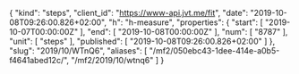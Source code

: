 {
  "kind": "steps",
  "client_id": "https://www-api.jvt.me/fit",
  "date": "2019-10-08T09:26:00.826+02:00",
  "h": "h-measure",
  "properties": {
    "start": [
      "2019-10-07T00:00:00Z"
    ],
    "end": [
      "2019-10-08T00:00:00Z"
    ],
    "num": [
      "8787"
    ],
    "unit": [
      "steps"
    ],
    "published": [
      "2019-10-08T09:26:00.826+02:00"
    ]
  },
  "slug": "2019/10/WTnQ6",
  "aliases": [
    "/mf2/050ebc43-1dee-414e-a0b5-f4641abed12c/",
    "/mf2/2019/10/wtnq6"
  ]
}
